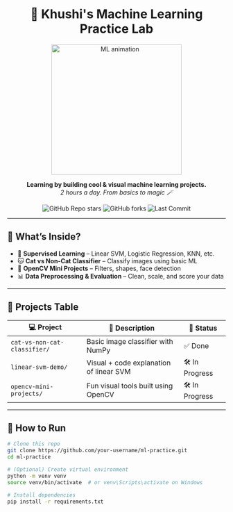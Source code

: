 <h1 align="center">
  🧠 Khushi's Machine Learning Practice Lab
</h1>

<p align="center">
  <img src="https://media.giphy.com/media/SWoSkN6DxTszqIKEqv/giphy.gif" width="300" alt="ML animation" />
</p>

<p align="center">
  <b>Learning by building cool & visual machine learning projects.</b><br>
  <i>2 hours a day. From basics to magic 🪄</i>
</p>

<p align="center">
  <img alt="GitHub Repo stars" src="https://img.shields.io/github/stars/Khusheyy/ml-practice?style=social">
  <img alt="GitHub forks" src="https://img.shields.io/github/forks/Khusheyye/ml-practice?style=social">
  <img alt="Last Commit" src="https://img.shields.io/github/last-commit/Khusheyy/ml-practice">
</p>

---

## 🧠 What’s Inside?

- 🧮 **Supervised Learning** – Linear SVM, Logistic Regression, KNN, etc.
- 🐱 **Cat vs Non-Cat Classifier** – Classify images using basic ML
- 🎥 **OpenCV Mini Projects** – Filters, shapes, face detection
- 📊 **Data Preprocessing & Evaluation** – Clean, scale, and score your data

---

## 🧪 Projects Table

| 💻 Project                            | 📄 Description                                 | 📌 Status     |
|--------------------------------------|------------------------------------------------|---------------|
| `cat-vs-non-cat-classifier/`         | Basic image classifier with NumPy              | ✅ Done        |
| `linear-svm-demo/`                   | Visual + code explanation of linear SVM        | 🛠 In Progress |
| `opencv-mini-projects/`             | Fun visual tools built using OpenCV            | 🛠 In Progress |

---

## 🚀 How to Run

```bash
# Clone this repo
git clone https://github.com/your-username/ml-practice.git
cd ml-practice

# (Optional) Create virtual environment
python -m venv venv
source venv/bin/activate  # or venv\Scripts\activate on Windows

# Install dependencies
pip install -r requirements.txt
